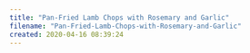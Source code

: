 ```yaml
---
title: "Pan-Fried Lamb Chops with Rosemary and Garlic"
filename: "Pan-Fried-Lamb-Chops-with-Rosemary-and-Garlic"
created: 2020-04-16 08:39:24
---
```

